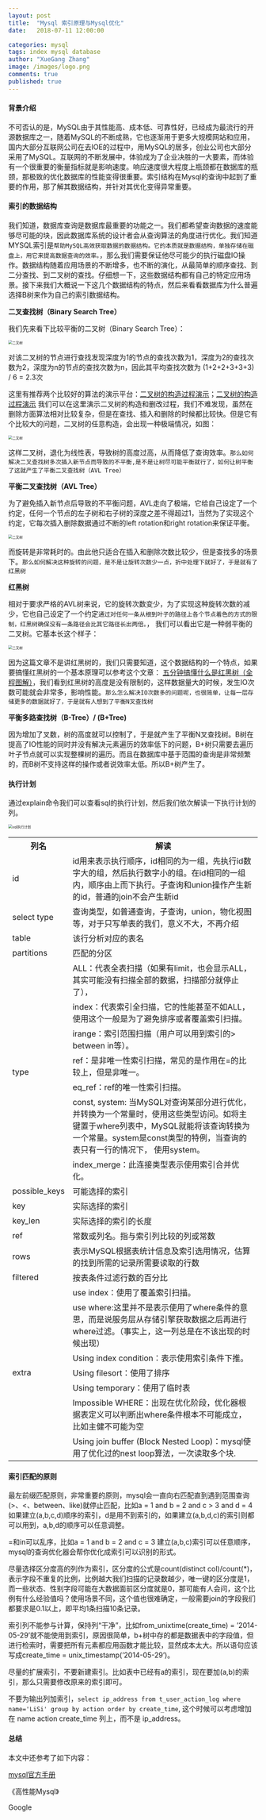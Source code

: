 ```yaml
---
layout: post
title:  "Mysql 索引原理与Mysql优化"
date:   2018-07-11 12:00:00

categories: mysql
tags: index mysql database
author: "XueGang Zhang"
image: /images/logo.png
comments: true
published: true
---
```


#### 背景介绍
不可否认的是，MySQL由于其性能高、成本低、可靠性好，已经成为最流行的开源数据库之一，随着MySQL的不断成熟，它也逐渐用于更多大规模网站和应用，国内大部分互联网公司在去IOE的过程中，用MySQL的居多，创业公司也大部分采用了MySQL。互联网的不断发展中，体验成为了企业决胜的一大要素，而体验有一个很重要的衡量指标就是影响速度。响应速度很大程度上瓶颈都在数据库的瓶颈，那极致的优化数据库的性能变得很重要。索引结构在Mysql的查询中起到了重要的作用，那了解其数据结构，并针对其优化变得异常重要。

#### 索引的数据结构

我们知道，数据库查询是数据库最重要的功能之一。我们都希望查询数据的速度能够尽可能的块，因此数据库系统的设计者会从查询算法的角度进行优化。我们知道MYSQL索引是`帮助MySQL高效获取数据的数据结构。它的本质就是数据结构，单独存储在磁盘上，用它来提高数据查询的效率。`，那么我们需要保证他尽可能少的执行磁盘IO操作。数据结构随着应用场景的不断增多，也不断的演化，从最简单的顺序查找、到二分查找、到二叉树的查找。仔细想一下，这些数据结构都有自己的特定应用场景。接下来我们大概说一下这几个数据结构的特点，然后来看看数据库为什么普遍选择B树来作为自己的索引数据结构。


**二叉查找树（Binary Search Tree）**

我们先来看下比较平衡的二叉树（Binary Search Tree）：

<img src="/assets/images/pictures/2019-10-15-mysql_index/BinarySearchTree.png" alt="二叉树" style="zoom:50%" />

对该二叉树的节点进行查找发现深度为1的节点的查找次数为1，深度为2的查找次数为2，深度为n的节点的查找次数为n，因此其平均查找次数为 (1+2+2+3+3+3) / 6 = 2.3次

这里有推荐两个比较好的算法的演示平台：[二叉树的构造过程演示](https://visualgo.net/zh/bst)；[二叉树的构造过程演示](https://www.cs.usfca.edu/~galles/visualization/flash.html) 我们可以在这里演示二叉树的构造和删改过程，我们不难发现，虽然在删除方面算法相对比较复杂，但是在查找、插入和删除的时候都比较快。但是它有个比较大的问题，二叉树的任意构造，会出现一种极端情况，如图：

<img src="/assets/images/pictures/2019-10-15-mysql_index/skewedleft.png" alt="二叉树" style="zoom:50%" />

这样二叉树，退化为线性表，导致树的高度过高，从而降低了查询效率。`那么如何解决二叉查找树多次插入新节点而导致的不平衡,是不是让树尽可能平衡就行了，如何让树平衡了这就产生了平衡二叉查找树（AVL Tree）`

**平衡二叉查找树（AVL Tree）**

为了避免插入新节点后导致的不平衡问题，AVL走向了极端，它给自己设定了一个约定，任何一个节点的左子树和右子树的深度之差不得超过1，当然为了实现这个约定，它每次插入删除数据通过不断的left rotation和right rotation来保证平衡。

<img src="/assets/images/pictures/2019-10-15-mysql_index/avl.png" alt="二叉树" style="zoom:50%" />

而旋转是非常耗时的。由此他只适合在插入和删除次数比较少，但是查找多的场景下。`那么如何解决这种旋转的问题，是不是让旋转次数少一点，折中处理下就好了，于是就有了红黑树`

**红黑树**

相对于要求严格的AVL树来说，它的旋转次数变少，为了实现这种旋转次数的减少，它也自己设定了一个约定`通过对任何一条从根到叶子的路径上各个节点着色的方式的限制，红黑树确保没有一条路径会比其它路径长出两倍。`， 我们可以看出它是一种弱平衡的二叉树。它基本长这个样子：

<img src="/assets/images/pictures/2019-10-15-mysql_index/redBlack.png" alt="二叉树" style="zoom:50%" />

因为这篇文章不是讲红黑树的，我们只需要知道，这个数据结构的一个特点，如果要搞懂红黑树的一个基本原理可以参考这个文章：
[五分钟搞懂什么是红黑树（全程图解）](https://www.toutiao.com/i6584714397543825927/?tt_from=weixin_moments&utm_campaign=client_share&wxshare_count=2&from=timeline&share_type=original&timestamp=1544587349&app=news_article&utm_source=weixin_moments&iid=53509037357&utm_medium=toutiao_android&group_id=6584714397543825927&pbid=6633976754150000142)，我们看到红黑树的高度是没有限制的，这样数据量大的时候，发生IO次数可能就会非常多，影响性能。`那么怎么解决IO次数多的问题呢，也很简单，让每一层存储更多的数据就好了，于是就有人想到了平衡N叉查找树`

**平衡多路查找树（B-Tree）/ (B+Tree)**

因为增加了叉数，树的高度就可以控制了，于是就产生了平衡N叉查找树。B树在提高了IO性能的同时并没有解决元素遍历的效率低下的问题，B+树只需要去遍历叶子节点就可以实现整棵树的遍历。而且在数据库中基于范围的查询是非常频繁的，而B树不支持这样的操作或者说效率太低。所以B+树产生了。


#### 执行计划

通过explain命令我们可以查看sql的执行计划，然后我们依次解读一下执行计划的列。

<img src="/assets/images/pictures/2019-10-15-mysql_index/mysqlExplain.png" alt="sql执行计划" style="zoom:50%" />

<table>
  <tr>
    <th>列名</th>
    <th>解读</th>
  </tr>
  <tr>
    <td>id</td>
    <td colspan="2">id用来表示执行顺序，id相同的为一组，先执行id数字大的组，然后执行数字小的组。在id相同的一组内，顺序由上而下执行。子查询和union操作产生新的id，普通的join不会产生新id </td>
  </tr>
  <tr>
    <td>select type</td>
    <td colspan="2">查询类型，如普通查询，子查询，union，物化视图等，对于只写单表的我们，意义不大，不再介绍</td>
  </tr>
  <tr>
    <td>table</td>
    <td colspan="2">该行分析对应的表名</td>
  </tr>
  <tr>
    <td>partitions</td>
    <td colspan="2">匹配的分区</td>
  </tr>
  <tr>
    <td rowspan="7">type</td>
    <td>ALL：代表全表扫描（如果有limit，也会显示ALL，其实可能没有扫描全部的数据，扫描部分就停止了），</td>
  </tr>
  <tr>
    <td>index：代表索引全扫描，它的性能甚至不如ALL，使用这个一般是为了避免排序或者覆盖索引扫描。</td>
  </tr>
  <tr>
    <td>irange：索引范围扫描（用户可以用到索引的> between in等）。</td>
  </tr>
  <tr>
    <td>ref：是非唯一性索引扫描，常见的是作用在=的比较上，但是非唯一。</td>
  </tr>
  <tr>
    <td>eq_ref：ref的唯一性索引扫描。</td>
  </tr>
  <tr>
    <td>const, system: 当MySQL对查询某部分进行优化，并转换为一个常量时，使用这些类型访问。如将主键置于where列表中，MySQL就能将该查询转换为一个常量。system是const类型的特例，当查询的表只有一行的情况下， 使用system。</td>
  </tr>
  <tr>
    <td>index_merge：此连接类型表示使用索引合并优化。</td>
  </tr>
<tr>
    <td>possible_keys</td>
    <td colspan="2">可能选择的索引</td>
</tr>
<tr>
    <td>key</td>
    <td colspan="2">实际选择的索引</td>
</tr>
<tr>
    <td>key_len</td>
    <td colspan="2">实际选择的索引的长度</td>
</tr>
<tr>
    <td>ref</td>
    <td colspan="2">常数或列名。指与索引列比较的列或常数</td>
</tr>
<tr>
    <td>rows</td>
    <td colspan="2">表示MySQL根据表统计信息及索引选用情况，估算的找到所需的记录所需要读取的行数</td>
</tr>
<tr>
    <td>filtered</td>
    <td colspan="2">按表条件过滤行数的百分比</td>
</tr>
<tr>
    <td rowspan="7">extra</td>
    <td>use index：使用了覆盖索引扫描。</td>
  </tr>
  <tr>
    <td>use where:这里并不是表示使用了where条件的意思，而是说服务层从存储引擎获取数据之后再进行where过滤。（事实上，这一列总是在不该出现的时候出现）</td>
  </tr>
  <tr>
    <td>Using index condition：表示使用索引条件下推。</td>
  </tr>
  <tr>
    <td>Using filesort：使用了排序</td>
  </tr>
  <tr>
    <td>Using temporary：使用了临时表</td>
  </tr>
  <tr>
    <td>Impossible WHERE：出现在优化阶段，优化器根据表定义可以判断出where条件根本不可能成立，比如主健不可能为空</td>
  </tr>
  <tr>
    <td>Using join buffer (Block Nested Loop)：mysql使用了优化过的nest loop算法，一次读取多个块.</td>
  </tr>
</table>



#### 索引匹配的原则

最左前缀匹配原则，非常重要的原则，mysql会一直向右匹配直到遇到范围查询(>、<、between、like)就停止匹配，比如a = 1 and b = 2 and c > 3 and d = 4 如果建立(a,b,c,d)顺序的索引，d是用不到索引的，如果建立(a,b,d,c)的索引则都可以用到，a,b,d的顺序可以任意调整。

=和in可以乱序，比如a = 1 and b = 2 and c = 3 建立(a,b,c)索引可以任意顺序，mysql的查询优化器会帮你优化成索引可以识别的形式。

尽量选择区分度高的列作为索引，区分度的公式是count(distinct col)/count(*)，表示字段不重复的比例，比例越大我们扫描的记录数越少，唯一键的区分度是1，而一些状态、性别字段可能在大数据面前区分度就是0，那可能有人会问，这个比例有什么经验值吗？使用场景不同，这个值也很难确定，一般需要join的字段我们都要求是0.1以上，即平均1条扫描10条记录。

索引列不能参与计算，保持列“干净”，比如from_unixtime(create_time) = ’2014-05-29’就不能使用到索引，原因很简单，b+树中存的都是数据表中的字段值，但进行检索时，需要把所有元素都应用函数才能比较，显然成本太大。所以语句应该写成create_time = unix_timestamp(’2014-05-29’)。

尽量的扩展索引，不要新建索引。比如表中已经有a的索引，现在要加(a,b)的索引，那么只需要修改原来的索引即可。

不要为输出列加索引，`select ip_address from t_user_action_log where name='LiSi' group by action order by create_time`, 这个时候可以考虑增加在 name action create_time 列上，而不是 ip_address。



#### 总结



本文中还参考了如下内容：
    
[mysql官方手册](https://dev.mysql.com/doc/refman/5.6/en/innodb-deadlocks.html)

《高性能Mysql》

Google
